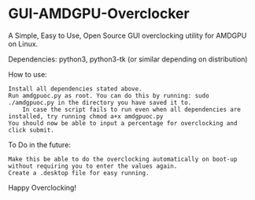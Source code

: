 # GUI-AMDGPU-Overclocker
A Simple, Easy to Use, Open Source GUI overclocking utility for AMDGPU on Linux.

Dependencies:
	python3,
	python3-tk (or similar depending on distribution)

How to use:

	Install all dependencies stated above.
	Run amdgpuoc.py as root. You can do this by running: sudo ./amdgpuoc.py in the directory you have saved it to.
		In case the script fails to run even when all dependencies are installed, try running chmod a+x amdgpuoc.py
	You should now be able to input a percentage for overclocking and click submit.

To Do in the future:

	Make this be able to do the overclocking automatically on boot-up without requiring you to enter the values again.
	Create a .desktop file for easy running.

Happy Overclocking!
